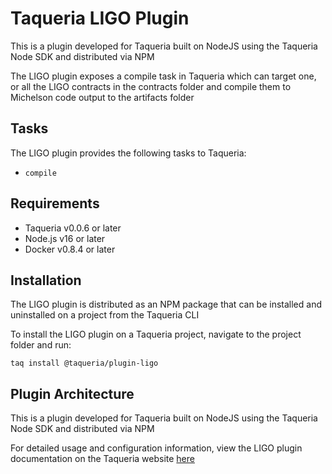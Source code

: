 # Taqueria LIGO Plugin

This is a plugin developed for Taqueria built on NodeJS using the Taqueria Node SDK and distributed via NPM

The LIGO plugin exposes a compile task in Taqueria which can target one, or all the LIGO contracts in the contracts folder and compile them to Michelson code output to the artifacts folder

## Tasks

The LIGO plugin provides the following tasks to Taqueria:
- `compile`

## Requirements

- Taqueria v0.0.6 or later
- Node.js v16 or later
- Docker v0.8.4 or later

## Installation

The LIGO plugin is distributed as an NPM package that can be installed and uninstalled on a project from the Taqueria CLI

To install the LIGO plugin on a Taqueria project, navigate to the project folder and run:
```shell
taq install @taqueria/plugin-ligo
```

## Plugin Architecture

This is a plugin developed for Taqueria built on NodeJS using the Taqueria Node SDK and distributed via NPM

For detailed usage and configuration information, view the LIGO plugin documentation on the Taqueria website [here](https://taqueria.io/docs/plugins/plugin-ligo) 